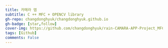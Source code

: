 ```yaml
---
title: 카메라 앱
subtitle: C ++ MFC + OPENCV library
gh-repo: changdonghyuk/changdonghyuk.github.io
gh-badge: [star,follow]
cover-img: https://github.com/changdonghyuk/rain-CAMARA-APP-Project_MFC/assets/img/cam_app.jpg
tags: [Github] 
comments: False
---
```

